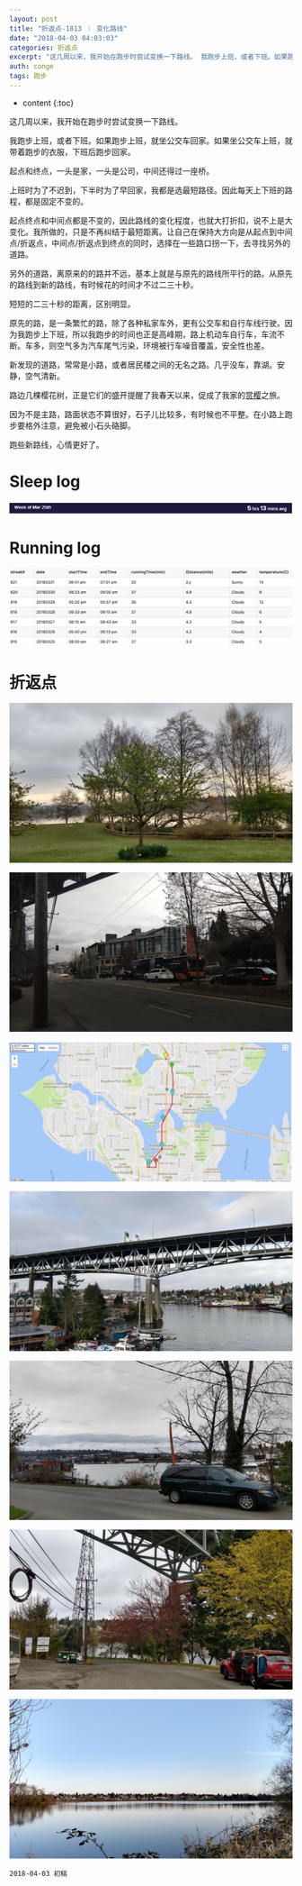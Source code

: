 ```yaml
---
layout: post
title: "折返点-1813 ｜ 变化路线"
date: "2018-04-03 04:03:03"
categories: 折返点
excerpt: "这几周以来，我开始在跑步时尝试变换一下路线。 我跑步上班，或者下班。如果跑步上班，就坐公交车回家。如果坐公交车上班，就带着跑步的衣服，下班后跑步回家。起点和终点，一头是家，一头是公司，中间还得过一座桥..."
auth: conge
tags: 跑步
---
```

* content
{:toc}

这几周以来，我开始在跑步时尝试变换一下路线。

我跑步上班，或者下班。如果跑步上班，就坐公交车回家。如果坐公交车上班，就带着跑步的衣服，下班后跑步回家。

起点和终点，一头是家，一头是公司，中间还得过一座桥。

上班时为了不迟到，下半时为了早回家，我都是选最短路径。因此每天上下班的路程，都是固定不变的。

起点终点和中间点都是不变的，因此路线的变化程度，也就大打折扣，说不上是大变化。我所做的，只是不再纠结于最短距离。让自己在保持大方向是从起点到中间点/折返点，中间点/折返点到终点的同时，选择在一些路口拐一下，去寻找另外的道路。

另外的道路，离原来的的路并不远，基本上就是与原先的路线所平行的路。从原先的路线到新的路线，有时候花的时间才不过二三十秒。

短短的二三十秒的距离，区别明显。

原先的路，是一条繁忙的路，除了各种私家车外，更有公交车和自行车线行驶。因为我跑步上下班，所以我跑步的时间也正是高峰期，路上机动车自行车，车流不断。车多，则空气多为汽车尾气污染，环境被行车噪音覆盖，安全性也差。

新发现的道路，常常是小路，或者居民楼之间的无名之路。几乎没车，靠湖。安静，空气清新。

路边几棵樱花树，正是它们的盛开提醒了我春天以来，促成了我家的[赏樱](https://www.jianshu.com/p/5e210becbbb4)之旅。

因为不是主路，路面状态不算很好，石子儿比较多，有时候也不平整。在小路上跑步要格外注意，避免被小石头硌脚。

跑些新路线，心情更好了。

# Sleep log
![Sleep log week 13 2018](/assets/images/折返点/118382-79c1f897a61660eb.png)

# Running log

![Running log week 13 2018](/assets/images/折返点/118382-457a3e7878ed8d8a.png)


# 折返点

![20180325.jpg](/assets/images/折返点/118382-564510120b7f773f.jpg)

![20180326.jpg](/assets/images/折返点/118382-0b6702af1bb02eec.jpg)

![20180327.jpg](/assets/images/折返点/118382-baa5799725c0d613.jpg)

![20180328.jpg](/assets/images/折返点/118382-1ffe323f7c69aa50.jpg)

![20180329.jpg](/assets/images/折返点/118382-feadb8c987625382.jpg)

![20180330.jpg](/assets/images/折返点/118382-9f91a03c750b71ea.jpg)

![20180331.jpg](/assets/images/折返点/118382-0a1d5394f60185d6.jpg)

```
2018-04-03 初稿
```
